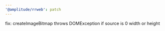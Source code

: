 ```yaml
---
'@amplitude/rrweb': patch
---
```


fix: createImageBitmap throws DOMException if source is 0 width or height
